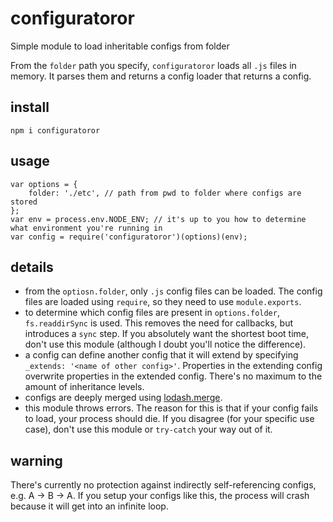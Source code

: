 # configuratoror
Simple module to load inheritable configs from folder

From the `folder` path you specify, `configuratoror` loads all `.js` files in memory. It parses them and returns a config loader that returns a config.

## install

```
npm i configuratoror
```

## usage
```
var options = {
    folder: './etc', // path from pwd to folder where configs are stored
};
var env = process.env.NODE_ENV; // it's up to you how to determine what environment you're running in
var config = require('configuratoror')(options)(env);
```

## details

- from the `optiosn.folder`, only `.js` config files can be loaded. The config files are loaded using `require`, so they need to use `module.exports`.
- to determine which config files are present in `options.folder`, `fs.readdirSync` is used. This removes the need for callbacks, but introduces a `sync` step. If you absolutely want the shortest boot time, don't use this module (although I doubt you'll notice the difference).
- a config can define another config that it will extend by specifying `_extends: '<name of other config>'`. Properties in the extending config overwrite properties in the extended config. There's no maximum to the amount of inheritance levels.
- configs are deeply merged using [lodash.merge](https://lodash.com/docs#merge).
- this module throws errors. The reason for this is that if your config fails to load, your process should die. If you disagree (for your specific use case), don't use this module or `try-catch` your way out of it.

## warning
There's currently no protection against indirectly self-referencing configs, e.g. A -> B -> A. If you setup your configs like this, the process will crash because it will get into an infinite loop.
